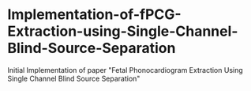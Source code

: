 # Implementation-of-fPCG-Extraction-using-Single-Channel-Blind-Source-Separation
Initial Implementation of paper "Fetal Phonocardiogram Extraction Using Single Channel Blind Source Separation"
